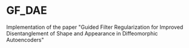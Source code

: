 # GF_DAE
Implementation of the paper "Guided Filter Regularization for Improved Disentanglement of Shape and Appearance in Diffeomorphic Autoencoders"
